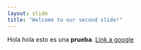 ```yaml
---
layout: slide
title: "Welcome to our second slide!"
---
```

Hola hola esto es una **prueba**.
[Link a google](www.google.com)
